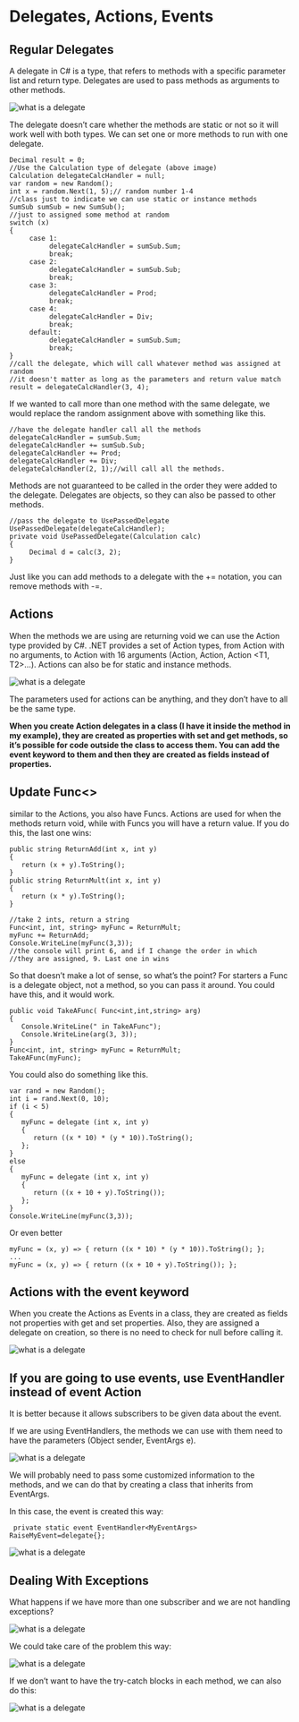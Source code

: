 # Delegates, Actions, Events

## Regular Delegates

A delegate in C# is a type, that refers to methods with a specific parameter list and return type. Delegates are used to pass methods as arguments to other methods.

![what is a delegate](adelegate.png)

The delegate doesn’t care whether the methods are static or not so it will work well with both types.  We can set one or more methods to run with one delegate.

```
Decimal result = 0;
//Use the Calculation type of delegate (above image)
Calculation delegateCalcHandler = null;
var random = new Random();
int x = random.Next(1, 5);// random number 1-4
//class just to indicate we can use static or instance methods
SumSub sumSub = new SumSub();
//just to assigned some method at random
switch (x)
{
     case 1:
          delegateCalcHandler = sumSub.Sum;
          break;
     case 2:
          delegateCalcHandler = sumSub.Sub;
          break;
     case 3:
          delegateCalcHandler = Prod;
          break;
     case 4:
          delegateCalcHandler = Div;
          break;
     default:
          delegateCalcHandler = sumSub.Sum;
          break;
}
//call the delegate, which will call whatever method was assigned at random
//it doesn't matter as long as the parameters and return value match
result = delegateCalcHandler(3, 4);

```

If we wanted to call more than one method with the same delegate, we would replace the random assignment above with something like this.
```
//have the delegate handler call all the methods
delegateCalcHandler = sumSub.Sum;
delegateCalcHandler += sumSub.Sub;
delegateCalcHandler += Prod;
delegateCalcHandler += Div;
delegateCalcHandler(2, 1);//will call all the methods.
```

Methods are not guaranteed to be called in the order they were added to the delegate. Delegates are objects, so they can also be passed to other methods.

```
//pass the delegate to UsePassedDelegate
UsePassedDelegate(delegateCalcHandler);
private void UsePassedDelegate(Calculation calc)
{
     Decimal d = calc(3, 2);
}
```
Just like you can add methods to a delegate with the += notation, you can remove methods with -=.

## Actions

When the methods we are using are returning void we can use the Action type provided by C#. .NET provides a set of Action types, from Action with no arguments, to Action with 16 arguments (Action, Action<T1>, Action <T1, T2>…).  Actions can also be for static and instance methods.

![what is a delegate](actions.png)

The parameters used for actions can be anything, and they don’t have to all be the same type.

**When you create Action delegates in a class (I have it inside the method in my example), they are created as properties with set and get methods, so it’s possible for code outside the class to access them. You can add the event keyword to them and then they are created as fields instead of properties.**

## Update Func<>

similar to the Actions, you also have Funcs. Actions are used for when the methods return void, while with Funcs you will have a return value.  If you do this, the last one wins:

```
public string ReturnAdd(int x, int y)
{
   return (x + y).ToString();
}
public string ReturnMult(int x, int y)
{
   return (x * y).ToString();
}

//take 2 ints, return a string
Func<int, int, string> myFunc = ReturnMult;
myFunc += ReturnAdd;
Console.WriteLine(myFunc(3,3));
//the console will print 6, and if I change the order in which
//they are assigned, 9. Last one in wins
```
So that doesn’t make a lot of sense, so what’s the point? For starters a Func is a delegate object, not a method, so you can pass it around. You could have this, and it would work.

```
public void TakeAFunc( Func<int,int,string> arg)
{
   Console.WriteLine(" in TakeAFunc");
   Console.WriteLine(arg(3, 3));
}
Func<int, int, string> myFunc = ReturnMult;
TakeAFunc(myFunc);
```

You could also do something like this.

```Func<int, int, string>? myFunc = null;
var rand = new Random();
int i = rand.Next(0, 10);
if (i < 5)
{
   myFunc = delegate (int x, int y)
   {
      return ((x * 10) * (y * 10)).ToString();
   };
}
else
{
   myFunc = delegate (int x, int y)
   {
      return ((x + 10 + y).ToString());
   };
}
Console.WriteLine(myFunc(3,3));
```
Or even better
```
myFunc = (x, y) => { return ((x * 10) * (y * 10)).ToString(); };
...
myFunc = (x, y) => { return ((x + 10 + y).ToString()); };
```

## Actions with the event keyword

When you create the Actions as Events in a class, they are created as fields not properties with get and set properties. Also, they are assigned a delegate on creation, so there is no need to check for null before calling it.

![what is a delegate](actionevent.png)


## If you are going to use events, use EventHandler instead of event Action

It is better because it allows subscribers to be given data about the event.

If we are using EventHandlers, the methods we can use with them need to have the parameters (Object sender, EventArgs e).

![what is a delegate](eventhandler.png)

We will probably need to pass some customized information to the methods, and we can do that by creating a class that inherits from EventArgs.

In this case, the event is created this way:

` private static event EventHandler<MyEventArgs> RaiseMyEvent=delegate{};` 

![what is a delegate](eventhandler2.png)

## Dealing With Exceptions

What happens if we have more than one subscriber and we are not handling exceptions?


![what is a delegate](exceptions1.png)

We could take care of the problem this way:


![what is a delegate](exceptions2.png)

If we don’t want to have the try-catch blocks in each method, we can also do this:


![what is a delegate](delegateexceptions1.png)